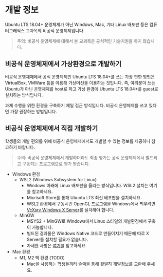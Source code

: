 # 개발 정보 

Ubuntu LTS 18.04+ 운영체제가 아닌 Windows, Mac, 기타 Linux 배포판 등은 컴퓨터그래픽스 교과목의 비공식 운영체제입니다. 

> 주의: 비공식 운영체제에 대해서 본 교과목은 공식적인 기술지원을 하지 않습니다.


## 비공식 운영체제에서 가상환경으로 개발하기

비공식 운영체제에서 공식 운영체제인 Ubuntu LTS 18.04+를 쓰는 가장 편한 방법은 VirtualBox, VMWare 등을 이용해 가상머신을 이용하는 것입니다. 즉, 여려분이 쓰는 Ubuntu가 아닌 운영체제를 host로 하고 가상 환경에 Ubuntu LTS 18.04+를 guest로 설치하는 방식입니다.

과제 수행을 위한 환경을 구축하기 제일 접근 방식입니다. 비공식 운영체제를 쓰고 있다면 가장 권장하는 방법입니다.


## 비공식 운영체제에서 직접 개발하기

학생들의 개발 편의를 위해 비공식 운영체제에서도 개발할 수 있는 정보를 제공하니 참고하기 바랍니다.

> 주의: 비공식 운영체제에서 개발하더라도 최종 평가는 공식 운영체제에서 빌드되고 구동되는 프로그램으로 평가 받습니다.

* Windows 환경
  * WSL2 (Windows Subsystem for Linux)
    * Windows 아래에 Linux 배포판을 올리는 방식입니다. WSL2 설치는 여기를 참고하세요.
    * Micrisoft Store를 통해 Ubuntu LTS 최신 배포판을 설치하세요.
    * WSL2 환경에서 구동시킨 OpenGL 프로그램을 Windows에서 띄우려면 [VcXsrv Windows X Server](https://sourceforge.net/projects/vcxsrv/)를 설치해야 합니다.
  * MinGW
    * MSYS2 + MinGW로 Windows에서 Linux 스타일의 개발환경에서 구축이 가능합니다.
    * 빌드된 결과물은 Windows Native 코드로 만들어지기 때문에 따로 X Server를 설치할 필요가 없습니다.
    * 자세한 사항은 [여기](https://github.com/kmuvcl/kmuvcl/blob/master/dev/GCC%20with%20MinGW%20(%2B%20OpenGL).md)를 참고하세요.
* Mac 환경
  * M1, M2 맥 환경 (TODO)
    * Mac을 사용하는 학생들끼리 슬랙을 통해 활발히 개발정보를 교환해 주세요.
  